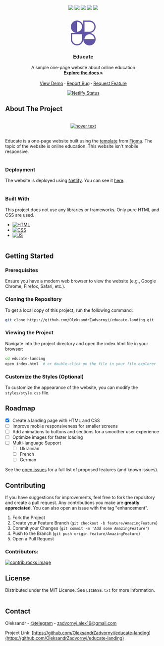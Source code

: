 <!-- PROJECT SHIELDS -->
<p align="center">
  <a href="https://github.com/OleksandrZadvornyi/educate-landing/graphs/contributors"><img src="https://img.shields.io/github/contributors/OleksandrZadvornyi/educate-landing.svg?style=for-the-badge"></a>
  <a href="https://github.com/OleksandrZadvornyi/educate-landing/network/members"><img src="https://img.shields.io/github/forks/OleksandrZadvornyi/educate-landing.svg?style=for-the-badge"></a>
  <a href="https://github.com/OleksandrZadvornyi/educate-landing/stargazers"><img src="https://img.shields.io/github/stars/OleksandrZadvornyi/educate-landing.svg?style=for-the-badge"></a>
  <a href="https://github.com/OleksandrZadvornyi/educate-landing/issues"><img src="https://img.shields.io/github/issues/OleksandrZadvornyi/educate-landing.svg?style=for-the-badge"></a>
  <a href="https://github.com/OleksandrZadvornyi/educate-landing/blob/master/LICENSE"><img src="https://img.shields.io/github/license/OleksandrZadvornyi/educate-landing.svg?style=for-the-badge"></a>
</p>


<!-- PROJECT LOGO -->
<br />
<div align="center">
  <a href="https://github.com/OleksandrZadvornyi/educate-landing">
    <img src="images/logo.svg" alt="Logo" width="80" height="80">
  </a>

  <h3 align="center">Educate</h3>

  <p align="center">
    A simple one-page website about online education
    <br />
    <a href="https://github.com/OleksandrZadvornyi/educate-landing"><strong>Explore the docs »</strong></a>
    <br />
    <br />
    <a href="https://github.com/OleksandrZadvornyi/educate-landing">View Demo</a>
    ·
    <a href="https://github.com/OleksandrZadvornyi/educate-landing/issues/new?labels=bug&template=bug-report---.md">Report Bug</a>
    ·
    <a href="https://github.com/OleksandrZadvornyi/educate-landing/issues/new?labels=enhancement&template=feature-request---.md">Request Feature</a>
  </p>

  [![Netlify Status](https://api.netlify.com/api/v1/badges/932efa56-ed9a-4db9-81d7-ab63cdd4a013/deploy-status)](https://app.netlify.com/sites/e-learn-website/deploys)
</div>



<!-- ABOUT THE PROJECT -->
## About The Project

<div align="center">
  <br/>
  <a href="https://e-learn-website.netlify.app/"><img src="website-preview.png" width="750" title="hover text"></a>
  <br/><br/>
</div>

Educate is a one-page website built using the [template](https://www.figma.com/file/2XQ41agCVi0L19VN0S8Sza/E-learnWebsite?type=design&node-id=0-1&t=pjOaXp9OyRuNHcz5-0) from [Figma](https://www.figma.com/). The topic of the website is online education. This website isn't mobile responsive.
<br><br>

### Deployment

The website is deployed using [Netlify](https://www.netlify.com/). You can see it [here](https://e-learn-website.netlify.app/).
<br><br>

### Built With

This project does not use any libraries or frameworks. Only pure HTML and CSS are used.

* [![HTML][HTML]][HTML-url]
* [![CSS][CSS]][CSS-url]
* [![JS][JS]][JS-url]
<br><br>



<!-- GETTING STARTED -->
## Getting Started

### Prerequisites

Ensure you have a modern web browser to view the website (e.g., Google Chrome, Firefox, Safari, etc.).

### Cloning the Repository

To get a local copy of this project, run the following command:

```bash
git clone https://github.com/OleksandrZadvornyi/educate-landing.git
```

### Viewing the Project

Navigate into the project directory and open the index.html file in your browser:

```bash
cd educate-landing
open index.html  # or double-click on the file in your file explorer
```

### Customize the Styles (Optional)

To customize the appearance of the website, you can modify the `styles/style.css` file.



<!-- ROADMAP -->
## Roadmap

- [x] Create a landing page with HTML and CSS
- [ ] Improve mobile responsiveness for smaller screens
- [ ] Add animations to buttons and sections for a smoother user experience
- [ ] Optimize images for faster loading
- [ ] Multi-language Support
    - [ ] Ukrainian
    - [ ] French
    - [ ] German

See the [open issues](https://github.com/OleksandrZadvornyi/educate-landing/issues) for a full list of proposed features (and known issues).


<!-- CONTRIBUTING -->
## Contributing

If you have suggestions for improvements, feel free to fork the repository and create a pull request. Any contributions you make are **greatly appreciated**. You can also open an issue with the tag "enhancement".

1. Fork the Project
2. Create your Feature Branch (`git checkout -b feature/AmazingFeature`)
3. Commit your Changes (`git commit -m 'Add some AmazingFeature'`)
4. Push to the Branch (`git push origin feature/AmazingFeature`)
5. Open a Pull Request

### Contributors:

<a href="https://github.com/OleksandrZadvornyi/educate-landing/graphs/contributors">
  <img src="https://contrib.rocks/image?repo=OleksandrZadvornyi/educate-landing" alt="contrib.rocks image" />
</a>


<!-- LICENCE -->
## License

Distributed under the MIT License. See `LICENSE.txt` for more information.
<br><br>



<!-- CONTACT -->
## Contact

Oleksandr - [@telegram](https://t.me/oleksandr_zadvornyi) - zadvornyi.alex16@gmail.com

Project Link: [https://github.com/OleksandrZadvornyi/educate-landing](https://github.com/OleksandrZadvornyi/educate-landing)
<br><br>



<!-- MARKDOWN LINKS & IMAGES -->
<!-- https://www.markdownguide.org/basic-syntax/#reference-style-links -->
[HTML]: https://img.shields.io/badge/HTML-red?style=for-the-badge&logo=html5&logoColor=white
[HTML-url]: https://developer.mozilla.org/en-US/docs/Web/HTML
[CSS]: https://img.shields.io/badge/CSS-blue?&style=for-the-badge&logo=css3&logoColor=white
[CSS-url]: https://developer.mozilla.org/en-US/docs/Web/CSS
[JS]: https://img.shields.io/badge/JavaScript-yellow?style=for-the-badge&logo=javascript&logoColor=white
[JS-url]: https://developer.mozilla.org/en-US/docs/Web/JavaScript
